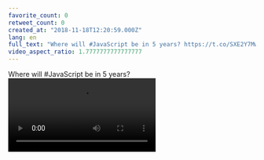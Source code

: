 ```yaml
---
favorite_count: 0
retweet_count: 0
created_at: "2018-11-18T12:20:59.000Z"
lang: en
full_text: "Where will #JavaScript be in 5 years? https://t.co/SXE2Y7Mwb6"
video_aspect_ratio: 1.7777777777777777
---
```


Where will #JavaScript be in 5 years?
![Embedded Video](https://twitter-media-coderbyheart.s3.eu-north-1.amazonaws.com/1064131350767288321-DemsjqhnHMYZG55Z.mp4)
